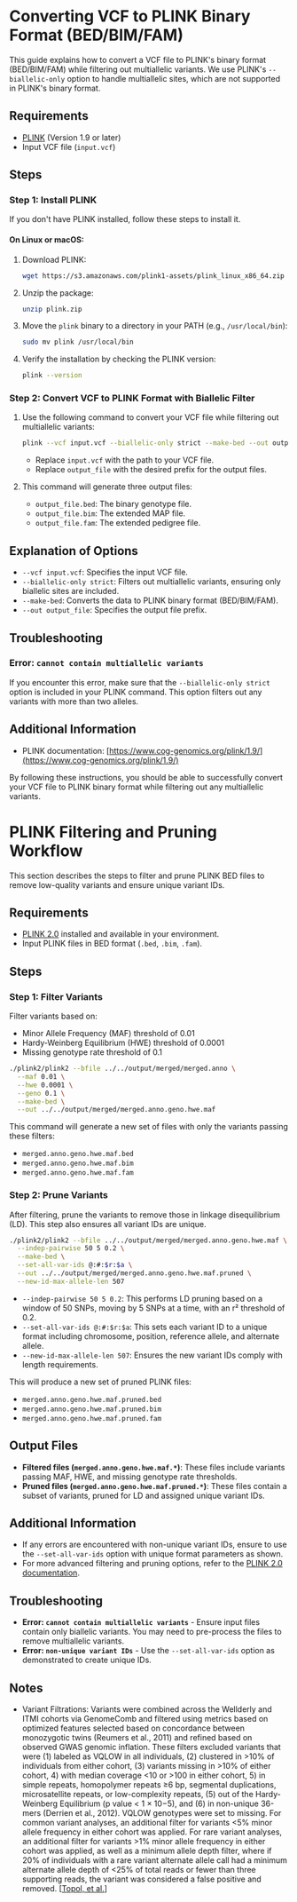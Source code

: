 # Converting VCF to PLINK Binary Format (BED/BIM/FAM)

This guide explains how to convert a VCF file to PLINK's binary format (BED/BIM/FAM) while filtering out multiallelic variants.
We use PLINK's `--biallelic-only` option to handle multiallelic sites, which are not supported in PLINK's binary format.

## Requirements

- [PLINK](https://www.cog-genomics.org/plink/2.0/) (Version 1.9 or later)
- Input VCF file (`input.vcf`)

## Steps

### Step 1: Install PLINK

If you don't have PLINK installed, follow these steps to install it.

#### On Linux or macOS:
1. Download PLINK:

    ```bash
    wget https://s3.amazonaws.com/plink1-assets/plink_linux_x86_64.zip -O plink.zip
    ```

2. Unzip the package:

    ```bash
    unzip plink.zip
    ```

3. Move the `plink` binary to a directory in your PATH (e.g., `/usr/local/bin`):

    ```bash
    sudo mv plink /usr/local/bin
    ```

4. Verify the installation by checking the PLINK version:

    ```bash
    plink --version
    ```

### Step 2: Convert VCF to PLINK Format with Biallelic Filter

1. Use the following command to convert your VCF file while filtering out multiallelic variants:

    ```bash
    plink --vcf input.vcf --biallelic-only strict --make-bed --out output_file
    ```

    - Replace `input.vcf` with the path to your VCF file.
    - Replace `output_file` with the desired prefix for the output files.

2. This command will generate three output files:
   - `output_file.bed`: The binary genotype file.
   - `output_file.bim`: The extended MAP file.
   - `output_file.fam`: The extended pedigree file.

## Explanation of Options

- `--vcf input.vcf`: Specifies the input VCF file.
- `--biallelic-only strict`: Filters out multiallelic variants, ensuring only biallelic sites are included.
- `--make-bed`: Converts the data to PLINK binary format (BED/BIM/FAM).
- `--out output_file`: Specifies the output file prefix.

## Troubleshooting

### Error: `cannot contain multiallelic variants`
If you encounter this error, make sure that the `--biallelic-only strict` option is included in your PLINK command. This option filters out any variants with more than two alleles.

## Additional Information

- PLINK documentation: [https://www.cog-genomics.org/plink/1.9/](https://www.cog-genomics.org/plink/1.9/)
  
By following these instructions, you should be able to successfully convert your VCF file to PLINK binary format while filtering out any multiallelic variants.

# PLINK Filtering and Pruning Workflow

This section describes the steps to filter and prune PLINK BED files to remove low-quality variants and ensure unique variant IDs.

## Requirements

- [PLINK 2.0](https://www.cog-genomics.org/plink/2.0/) installed and available in your environment.
- Input PLINK files in BED format (`.bed`, `.bim`, `.fam`).

## Steps

### Step 1: Filter Variants

Filter variants based on:
- Minor Allele Frequency (MAF) threshold of 0.01
- Hardy-Weinberg Equilibrium (HWE) threshold of 0.0001
- Missing genotype rate threshold of 0.1

```bash
./plink2/plink2 --bfile ../../output/merged/merged.anno \
  --maf 0.01 \
  --hwe 0.0001 \
  --geno 0.1 \
  --make-bed \
  --out ../../output/merged/merged.anno.geno.hwe.maf
```

This command will generate a new set of files with only the variants passing these filters:

- `merged.anno.geno.hwe.maf.bed`
- `merged.anno.geno.hwe.maf.bim`
- `merged.anno.geno.hwe.maf.fam`

### Step 2: Prune Variants

After filtering, prune the variants to remove those in linkage disequilibrium (LD). This step also ensures all variant IDs are unique.

```bash
./plink2/plink2 --bfile ../../output/merged/merged.anno.geno.hwe.maf \
  --indep-pairwise 50 5 0.2 \
  --make-bed \
  --set-all-var-ids @:#:$r:$a \
  --out ../../output/merged/merged.anno.geno.hwe.maf.pruned \
  --new-id-max-allele-len 507
```

- `--indep-pairwise 50 5 0.2`: This performs LD pruning based on a window of 50 SNPs, moving by 5 SNPs at a time, with an r² threshold of 0.2.
- `--set-all-var-ids @:#:$r:$a`: This sets each variant ID to a unique format including chromosome, position, reference allele, and alternate allele.
- `--new-id-max-allele-len 507`: Ensures the new variant IDs comply with length requirements.

This will produce a new set of pruned PLINK files:

- `merged.anno.geno.hwe.maf.pruned.bed`
- `merged.anno.geno.hwe.maf.pruned.bim`
- `merged.anno.geno.hwe.maf.pruned.fam`

## Output Files

- **Filtered files (`merged.anno.geno.hwe.maf.*`)**: These files include variants passing MAF, HWE, and missing genotype rate thresholds.
- **Pruned files (`merged.anno.geno.hwe.maf.pruned.*`)**: These files contain a subset of variants, pruned for LD and assigned unique variant IDs.

## Additional Information

- If any errors are encountered with non-unique variant IDs, ensure to use the `--set-all-var-ids` option with unique format parameters as shown.
- For more advanced filtering and pruning options, refer to the [PLINK 2.0 documentation](https://www.cog-genomics.org/plink/2.0/).

## Troubleshooting

- **Error: `cannot contain multiallelic variants`** - Ensure input files contain only biallelic variants. You may need to pre-process the files to remove multiallelic variants.
- **Error: `non-unique variant IDs`** - Use the `--set-all-var-ids` option as demonstrated to create unique IDs.

## Notes
- Variant Filtrations:
Variants were combined across the Wellderly and ITMI cohorts via GenomeComb and filtered using metrics based on optimized features selected based on concordance between monozygotic twins (Reumers et al., 2011) and refined based on observed GWAS genomic inflation. These filters excluded variants that were (1) labeled as VQLOW in all individuals, (2) clustered in >10% of individuals from either cohort, (3) variants missing in >10% of either cohort, 4) with median coverage <10 or >100 in either cohort, 5) in simple repeats, homopolymer repeats ≥6 bp, segmental duplications, microsatellite repeats, or low-complexity repeats, (5) out of the Hardy-Weinberg Equilibrium (p value < 1 × 10−5), and (6) in non-unique 36-mers (Derrien et al., 2012). VQLOW genotypes were set to missing. For common variant analyses, an additional filter for variants <5% minor allele frequency in either cohort was applied. For rare variant analyses, an additional filter for variants >1% minor allele frequency in either cohort was applied, as well as a minimum allele depth filter, where if 20% of individuals with a rare variant alternate allele call had a minimum alternate allele depth of <25% of total reads or fewer than three supporting reads, the variant was considered a false positive and removed. [[Topol, et al.](https://www.cell.com/cell/fulltext/S0092-8674(16)30278-1?_returnURL=https%3A%2F%2Flinkinghub.elsevier.com%2Fretrieve%2Fpii%2FS0092867416302781%3Fshowall%3Dtrue)]

